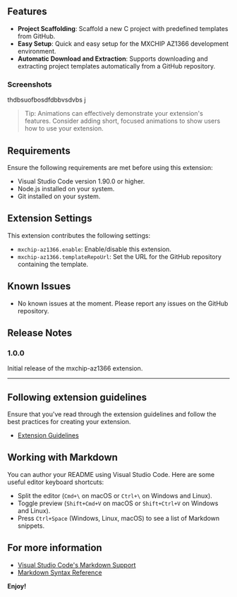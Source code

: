  
## Features

- **Project Scaffolding**: Scaffold a new C project with predefined templates from GitHub.
- **Easy Setup**: Quick and easy setup for the MXCHIP AZ1366 development environment.
- **Automatic Download and Extraction**: Supports downloading and extracting project templates automatically from a GitHub repository.

### Screenshots
thdbsuofbosdfdbbvsdvbs j
> Tip: Animations can effectively demonstrate your extension's features. Consider adding short, focused animations to show users how to use your extension.

## Requirements

Ensure the following requirements are met before using this extension:

- Visual Studio Code version 1.90.0 or higher.
- Node.js installed on your system.
- Git installed on your system.

## Extension Settings

This extension contributes the following settings:

* `mxchip-az1366.enable`: Enable/disable this extension.
* `mxchip-az1366.templateRepoUrl`: Set the URL for the GitHub repository containing the template.

## Known Issues

- No known issues at the moment. Please report any issues on the GitHub repository.

## Release Notes

### 1.0.0

Initial release of the mxchip-az1366 extension.

---

## Following extension guidelines

Ensure that you've read through the extension guidelines and follow the best practices for creating your extension.

* [Extension Guidelines](https://code.visualstudio.com/api/references/extension-guidelines)

## Working with Markdown

You can author your README using Visual Studio Code. Here are some useful editor keyboard shortcuts:

* Split the editor (`Cmd+\` on macOS or `Ctrl+\` on Windows and Linux).
* Toggle preview (`Shift+Cmd+V` on macOS or `Shift+Ctrl+V` on Windows and Linux).
* Press `Ctrl+Space` (Windows, Linux, macOS) to see a list of Markdown snippets.

## For more information

* [Visual Studio Code's Markdown Support](http://code.visualstudio.com/docs/languages/markdown)
* [Markdown Syntax Reference](https://help.github.com/articles/markdown-basics/)

**Enjoy!**
